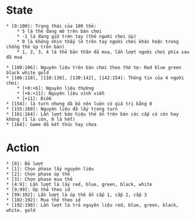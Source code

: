 # State
    * [0:100]: Trạng thái của 100 thẻ:
        * 5 là thẻ đang mở trên bàn chơi
        * -1 là đang giữ trên tay (thẻ người chơi úp)
        * 0 là không nhìn thấy (ở trên tay người chơi khác hoặc trong chồng thẻ úp trên bàn)
        * 1, 2, 3, 4 là thẻ bản thân đã mua, lần lượt người chơi phía sau đã mua
    
    * [100:106]: Nguyên liệu trên bàn chơi theo thứ tự: Red blue green black white gold
    * [106:118], [118:130], [130:142], [142:154]: Thông tin của 4 người chơi:
        * [+0:+6]: Nguyên liệu thường
        * [+6:+11]: Nguyên liệu vĩnh viễn
        * [+11]: Điểm
    * [154]: là turn nhưng đã bỏ nên luôn có giá trị bằng 0
    * [155:160]: Nguyên liệu đã lấy trong turn
    * [161:164]: Lần lượt báo hiệu thẻ ẩn trên bàn các cấp có còn hay không (1 là còn, 0 là hết)
    * [164]: Game đã kết thúc hay chưa

# Action
    * [0]: Bỏ lượt
    * [1]: Chọn phase lấy nguyên liệu
    * [2]: Chọn phase úp thẻ
    * [3]: Chọn phase mua thẻ
    * [4:9]: Lần lượt là lấy red, blue, green, black, white
    * [9:99]: Úp thẻ theo id
    * [99:102]: Lần lượt là úp thẻ ẩn cấp 1, cấp 2, cấp 3
    * [102:192]: Mua thẻ theo id
    * [192:198]: Lần lượt là trả nguyên liệu red, blue, green, black, white. gold